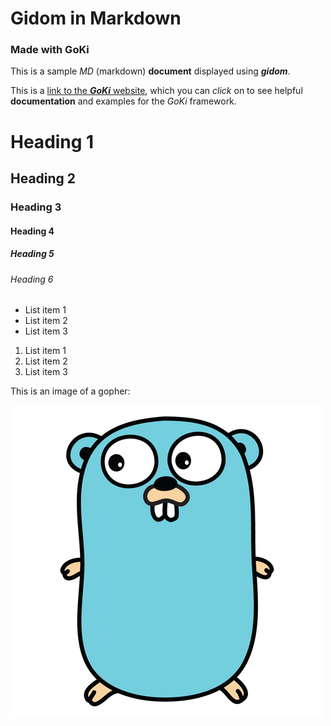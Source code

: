 # Gidom in Markdown

### Made with GoKi

This is a sample _MD_ (markdown) **document** displayed using ***gidom***.

This is a [link to the ***GoKi*** website](https://goki.dev), which you can _click_ on to see helpful **documentation** and examples for the *GoKi* framework.

# Heading 1
## Heading 2
### Heading 3
#### Heading 4
##### Heading 5
###### Heading 6

* List item 1
* List item 2
* List item 3

1. List item 1
2. List item 2
3. List item 3

This is an image of a gopher: 

![Image of a gopher](gopher.png)
